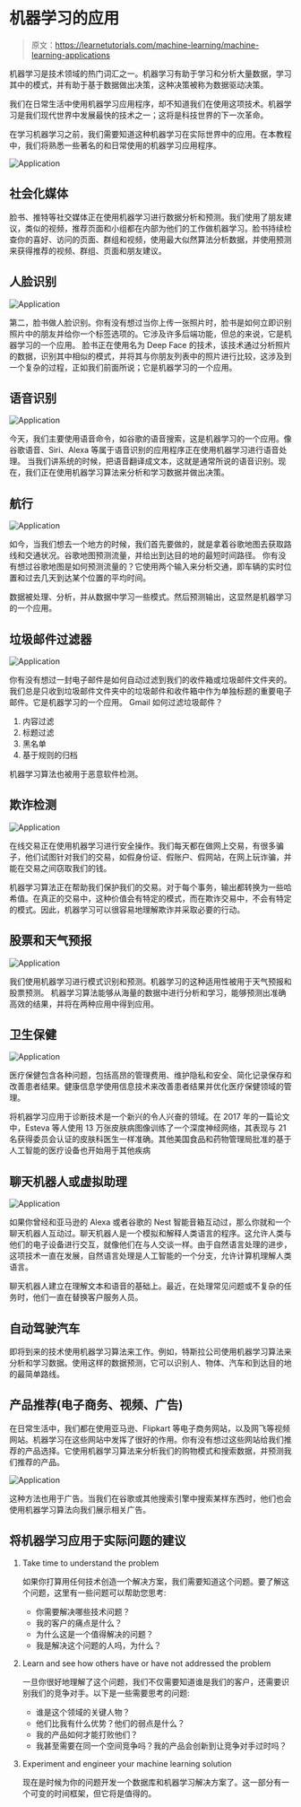 # 机器学习的应用

> 原文：<https://learnetutorials.com/machine-learning/machine-learning-applications>

机器学习是技术领域的热门词汇之一。机器学习有助于学习和分析大量数据，学习其中的模式，并有助于基于数据做出决策，这种决策被称为数据驱动决策。

我们在日常生活中使用机器学习应用程序，却不知道我们在使用这项技术。机器学习是我们现代世界中发展最快的技术之一；这将是科技世界的下一次革命。

在学习机器学习之前，我们需要知道这种机器学习在实际世界中的应用。在本教程中，我们将熟悉一些著名的和日常使用的机器学习应用程序。

![Application](img/de4fbf650086e41b6660d5ff9fd36cdd.png)

## 社会化媒体

脸书、推特等社交媒体正在使用机器学习进行数据分析和预测。我们使用了朋友建议，类似的视频，推荐页面和小组都在内部为他们的工作做机器学习。脸书持续检查你的喜好、访问的页面、群组和视频，使用最大似然算法分析数据，并使用预测来获得推荐的视频、群组、页面和朋友建议。

## 人脸识别

![Application](img/92b7e079e85b0ae744e7840e783626e2.png)

第二，脸书做人脸识别。你有没有想过当你上传一张照片时，脸书是如何立即识别照片中的朋友并给你一个标签选项的。它涉及许多后端功能，但总的来说，它是机器学习的一个应用。
脸书正在使用名为 Deep Face 的技术，该技术通过分析照片的数据，识别其中相似的模式，并将其与你朋友列表中的照片进行比较，这涉及到一个复杂的过程，正如我们前面所说；它是机器学习的一个应用。

## 语音识别

![Application](img/935abeeb27d26ff9d07a59df3d599363.png)

今天，我们主要使用语音命令，如谷歌的语音搜索，这是机器学习的一个应用。像谷歌语音、Siri、Alexa 等属于语音识别的应用程序正在使用机器学习进行语音处理。
当我们讲系统的时候，把语音翻译成文本，这就是通常所说的语音识别。现在，我们正在使用机器学习算法来分析和学习数据并做出决策。

## 航行

![Application](img/be1302599ef5659a6f3e698432b4b07b.png)

如今，当我们想去一个地方的时候，我们首先要做的，就是拿着谷歌地图去获取路线和交通状况。谷歌地图预测流量，并给出到达目的地的最短时间路径。
你有没有想过谷歌地图是如何预测流量的？它使用两个输入来分析交通，即车辆的实时位置和过去几天到达某个位置的平均时间。

数据被处理、分析，并从数据中学习一些模式。然后预测输出，这显然是机器学习的一个应用。

## 垃圾邮件过滤器

![Application](img/bd618048f398605a6ddff7e91afbc193.png)

你有没有想过一封电子邮件是如何自动过滤到我们的收件箱或垃圾邮件文件夹的。我们总是只收到垃圾邮件文件夹中的垃圾邮件和收件箱中作为单独标题的重要电子邮件。它是机器学习的一个应用。
Gmail 如何过滤垃圾邮件？

1.  内容过滤
2.  标题过滤
3.  黑名单
4.  基于规则的归档

机器学习算法也被用于恶意软件检测。

## 欺诈检测

![Application](img/f109d781ae754cfacea0b9a79371a445.png)

在线交易正在使用机器学习进行安全操作。我们每天都在做网上交易，有很多骗子，他们试图针对我们的交易，如假身份证、假账户、假网站，在网上玩诈骗，并能在交易之间窃取我们的钱。

机器学习算法正在帮助我们保护我们的交易。对于每个事务，输出都转换为一些哈希值。在真正的交易中，这种价值会有特定的模式，而在欺诈交易中，不会有特定的模式。因此，机器学习可以很容易地理解欺诈并采取必要的行动。

## 股票和天气预报

![Application](img/127bc663cf3258ccfa535a86e944f787.png)

我们使用机器学习进行模式识别和预测。机器学习的这种适用性被用于天气预报和股票预测。
机器学习算法能够从海量的数据中进行分析和学习，能够预测出准确高效的结果，并将在两种应用中得到应用。

## 卫生保健

![Application](img/f08a8320e76c7531610032c28ab75874.png)

医疗保健包含各种问题，包括高昂的管理费用、维护隐私和安全、简化记录保存和改善患者结果。健康信息学使用信息技术来改善患者结果并优化医疗保健领域的管理。

将机器学习应用于诊断技术是一个新兴的令人兴奋的领域。在 2017 年的一篇论文中，Esteva 等人使用 13 万张皮肤病图像训练了一个深度神经网络，其表现与 21 名获得委员会认证的皮肤科医生一样准确。其他美国食品和药物管理局批准的基于人工智能的医疗设备也开始用于其他疾病

## 聊天机器人或虚拟助理

![Application](img/3e636d09b93836cf3f927dd951b98def.png)

如果你曾经和亚马逊的 Alexa 或者谷歌的 Nest 智能音箱互动过，那么你就和一个聊天机器人互动过。聊天机器人是一个模拟和解释人类语言的程序。这允许人类与他们的电子设备进行交互，就像他们在与人交谈一样。由于自然语言处理的进步，这项技术一直在发展，自然语言处理是人工智能的一个分支，允许计算机理解人类语言。

聊天机器人建立在理解文本和语音的基础上。最近，在处理常见问题或不复杂的任务时，他们一直在替换客户服务人员。

## 自动驾驶汽车

即将到来的技术使用机器学习算法来工作。例如，特斯拉公司使用机器学习算法来分析和学习数据。使用这样的数据预测，它可以识别人、物体、汽车和到达目的地的最简单路线。

## 产品推荐(电子商务、视频、广告)

在日常生活中，我们都在使用亚马逊、Flipkart 等电子商务网站，以及网飞等视频网站。机器学习在这些网站中发挥了很好的作用。你有没有想过这些网站给我们推荐的产品选择。它使用机器学习算法来分析我们的购物模式和搜索数据，并预测我们推荐的产品。

![Application](img/cda62b73909a4d250e03617b877927c9.png)

这种方法也用于广告。当我们在谷歌或其他搜索引擎中搜索某样东西时，他们也会使用机器学习算法向我们展示相关广告。

## 将机器学习应用于实际问题的建议

1.  Take time to understand the problem

    如果你打算用任何技术创造一个解决方案，我们需要知道这个问题。要了解这个问题，这里有一些问题可以帮助您思考:

    *   你需要解决哪些技术问题？
    *   我的客户的痛点是什么？
    *   为什么这是一个值得解决的问题？
    *   我是解决这个问题的人吗，为什么？
2.  Learn and see how others have or have not addressed the problem

    一旦你很好地理解了这个问题，我们不仅需要知道谁是我们的客户，还需要识别我们的竞争对手。以下是一些需要思考的问题:

    *   谁是这个领域的关键人物？
    *   他们比我有什么优势？他们的弱点是什么？
    *   我的产品如何才能打败他们？
    *   我甚至需要在同一个空间竞争吗？我的产品会创新到让竞争对手过时吗？
3.  Experiment and engineer your machine learning solution

    现在是时候为你的问题开发一个数据库和机器学习解决方案了。这一部分有一个可变的时间框架，但它将是值得的。